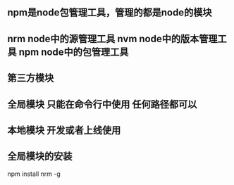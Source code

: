 ## npm是node包管理工具，管理的都是node的模块
## nrm node中的源管理工具 nvm node中的版本管理工具 npm node中的包管理工具

## 第三方模块
## 全局模块 只能在命令行中使用 任何路径都可以
## 本地模块 开发或者上线使用

## 全局模块的安装
npm install nrm -g

